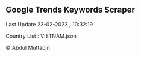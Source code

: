

## Google Trends Keywords Scraper 
 
Last Update 23-02-2023 , 10:32:19

Country List :
VIETNAM.json



© Abdul Muttaqin 
